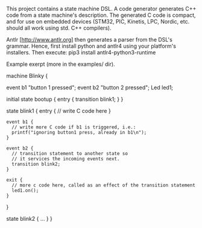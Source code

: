 
This project contains a state machine DSL.
A code generator generates C++ code from a state machine's description.
The generated C code is compact, and for use on embedded devices (STM32, PIC,
Kinetis, LPC, Nordic, etc. should all work using std. C++ compilers).

Antlr [http://www.antlr.org] then generates a parser from the DSL's grammar.
Hence, first install python and antlr4 using your platform's installers.
Then execute:
   pip3 install antlr4-python3-runtime


Example exerpt (more in the examples/ dir).

machine Blinky {

  event b1 "button 1 pressed";
  event b2 "button 2 pressed";
  Led led1;

  initial state bootup {
    entry {
      transition blink1;
    }
  }

  state blink1 {
    entry {
      // write C code here 
    }
    
    event b1 {
      // write more C code if b1 is triggered, i.e.:
      printf("ignoring button1 press, already in b1\n");
    }
    
    event b2 {
      // transition statement to another state so
      // it services the incoming events next.
      transition blink2;
    }
    
    exit {
      // more c code here, called as an effect of the transition statement
      led1.on();
    }
  }

  state blink2 {
    ...
  }
}
